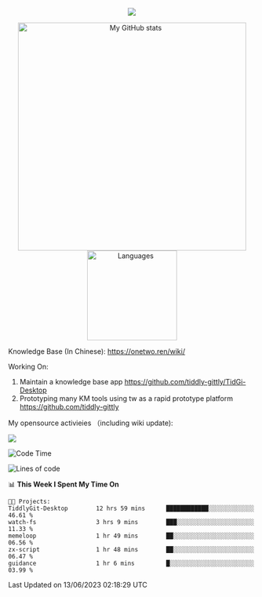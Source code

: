 <a href="https://github.com/linonetwo">
    <p align="center">
        <img src="https://github-profile-trophy.vercel.app/?username=linonetwo&column=7&theme=onedark"/>
    </p>
</a>
<a align="center" href="https://github.com/linonetwo">
  <p align="center">
    <img src="https://github-readme-stats.vercel.app/api?username=linonetwo&show_icons=true&count_private=true" alt="My GitHub stats" width="465"/>
    <img src="https://github-readme-stats.vercel.app/api/top-langs/?username=linonetwo&layout=compact&langs_count=10" alt="Languages" height="183">
  </p>
</a>

Knowledge Base (In Chinese): https://onetwo.ren/wiki/

Working On: 

1. Maintain a knowledge base app https://github.com/tiddly-gittly/TidGi-Desktop
1. Prototyping many KM tools using tw as a rapid prototype platform https://github.com/tiddly-gittly

My opensource activieies （including wiki update):

![](https://visitor-badge.glitch.me/badge?page_id=linonetwo.linonetwo)

<!--START_SECTION:waka-->
![Code Time](http://img.shields.io/badge/Code%20Time-1%2C849%20hrs%2015%20mins-blue)

![Lines of code](https://img.shields.io/badge/From%20Hello%20World%20I%27ve%20Written-49.0%20million%20lines%20of%20code-blue)

📊 **This Week I Spent My Time On** 

```text
🐱‍💻 Projects: 
TiddlyGit-Desktop        12 hrs 59 mins      ████████████░░░░░░░░░░░░░   46.61 % 
watch-fs                 3 hrs 9 mins        ███░░░░░░░░░░░░░░░░░░░░░░   11.33 % 
memeloop                 1 hr 49 mins        ██░░░░░░░░░░░░░░░░░░░░░░░   06.56 % 
zx-script                1 hr 48 mins        ██░░░░░░░░░░░░░░░░░░░░░░░   06.47 % 
guidance                 1 hr 6 mins         █░░░░░░░░░░░░░░░░░░░░░░░░   03.99 % 
```


 Last Updated on 13/06/2023 02:18:29 UTC
<!--END_SECTION:waka-->
